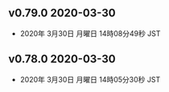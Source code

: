 ## v0.79.0 2020-03-30

- 2020年 3月30日 月曜日 14時08分49秒 JST

## v0.78.0 2020-03-30

- 2020年 3月30日 月曜日 14時05分30秒 JST
